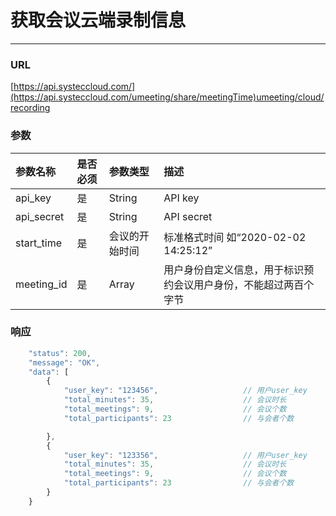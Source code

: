 # 获取会议云端录制信息

---

### URL

[https://api.systeccloud.com/](https://api.systeccloud.com/umeeting/share/meetingTime)umeeting/cloud/recording

### 参数

| 参数名称 | 是否必须 | 参数类型 | 描述 |
| :--- | :--- | :--- | :--- |
| api\_key | 是 | String | API key |
| api\_secret | 是 | String | API secret |
| start\_time | 是 | 会议的开始时间 | 标准格式时间 如“2020-02-02 14:25:12” |
| meeting\_id | 是 | Array | 用户身份自定义信息，用于标识预约会议用户身份，不能超过两百个字节 |

### 响应

```js
    "status": 200,
    "message": "OK",
    "data": [
        {
            "user_key": "123456",                   // 用户user_key
            "total_minutes": 35,                    // 会议时长
            "total_meetings": 9,                    // 会议个数
            "total_participants": 23                // 与会者个数

        },
        {
            "user_key": "123356",                   // 用户user_key
            "total_minutes": 35,                    // 会议时长
            "total_meetings": 9,                    // 会议个数
            "total_participants": 23                // 与会者个数
        }
    }
```



